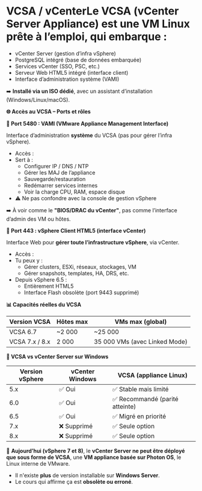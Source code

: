 # VCSA / vCenterLe **VCSA** (vCenter Server Appliance) est une **VM Linux prête à l’emploi**, qui embarque :

- vCenter Server (gestion d’infra vSphere)
- PostgreSQL intégré (base de données embarquée)
- Services vCenter (SSO, PSC, etc.)
- Serveur Web HTML5 intégré (interface client)
- Interface d’administration système (VAMI)

➡️ **Installé via un ISO dédié**, avec un assistant d’installation (Windows/Linux/macOS).

**🌐 Accès au VCSA – Ports et rôles**

**🔹 Port 5480 : VAMI (VMware Appliance Management Interface)**

Interface d’administration **système** du VCSA (pas pour gérer l’infra vSphere).

- Accès :
- Sert à :
  - Configurer IP / DNS / NTP
  - Gérer les MAJ de l’appliance
  - Sauvegarde/restauration
  - Redémarrer services internes
  - Voir la charge CPU, RAM, espace disque
- ⚠️ Ne pas confondre avec la console de gestion vSphere

➡️ À voir comme le **"BIOS/DRAC du vCenter"**, pas comme l’interface d’admin des VM ou hôtes.



**🔹 Port 443 : vSphere Client HTML5 (interface vCenter)**

Interface Web pour **gérer toute l’infrastructure vSphere**, via vCenter.

- Accès :
- Tu peux y :
  - Gérer clusters, ESXi, réseaux, stockages, VM
  - Gérer snapshots, templates, HA, DRS, etc.
- Depuis vSphere 6.5 :
  - Entièrement HTML5
  - Interface Flash obsolète (port 9443 supprimé)



**📊 Capacités réelles du VCSA**

| **Version VCSA** | **Hôtes max** | **VMs max (global)**          |
|------------------|---------------|-------------------------------|
| VCSA 6.7         | ~2 000        | ~25 000                       |
| VCSA 7.x / 8.x   | 2 000         | 35 000 VMs (avec Linked Mode) |

**🎯 VCSA vs vCenter Server sur Windows**

| **Version vSphere** | **vCenter Windows** | **VCSA (appliance Linux)**      |
|---------------------|---------------------|---------------------------------|
| 5.x                 | ✅ Oui              | ✅ Stable mais limité           |
| 6.0                 | ✅ Oui              | ✅ Recommandé (parité atteinte) |
| 6.5                 | ✅ Oui              | ✅ Migré en priorité            |
| 7.x                 | ❌ Supprimé         | ✅ Seule option                 |
| 8.x                 | ❌ Supprimé         | ✅ Seule option                 |

📌 **Aujourd’hui (vSphere 7 et 8)**, le **vCenter Server ne peut être déployé que sous forme de VCSA**, une **VM appliance basée sur Photon OS**, le Linux interne de VMware.

- Il n'existe **plus** de version installable sur **Windows Server**.
- Le cours qui affirme ça est **obsolète ou erroné**.
